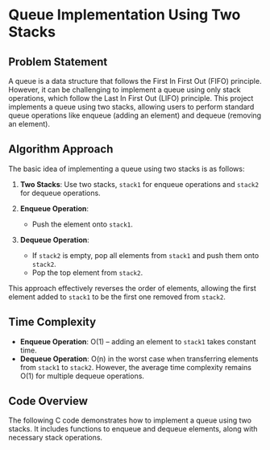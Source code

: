 # Queue Implementation Using Two Stacks

## Problem Statement
A queue is a data structure that follows the First In First Out (FIFO) principle. However, it can be challenging to implement a queue using only stack operations, which follow the Last In First Out (LIFO) principle. This project implements a queue using two stacks, allowing users to perform standard queue operations like enqueue (adding an element) and dequeue (removing an element).

## Algorithm Approach
The basic idea of implementing a queue using two stacks is as follows:

1. **Two Stacks**: Use two stacks, `stack1` for enqueue operations and `stack2` for dequeue operations.
   
2. **Enqueue Operation**:
   - Push the element onto `stack1`.

3. **Dequeue Operation**:
   - If `stack2` is empty, pop all elements from `stack1` and push them onto `stack2`.
   - Pop the top element from `stack2`.

This approach effectively reverses the order of elements, allowing the first element added to `stack1` to be the first one removed from `stack2`.

## Time Complexity
- **Enqueue Operation**: O(1) – adding an element to `stack1` takes constant time.
- **Dequeue Operation**: O(n) in the worst case when transferring elements from `stack1` to `stack2`. However, the average time complexity remains O(1) for multiple dequeue operations.

## Code Overview
The following C code demonstrates how to implement a queue using two stacks. It includes functions to enqueue and dequeue elements, along with necessary stack operations.
